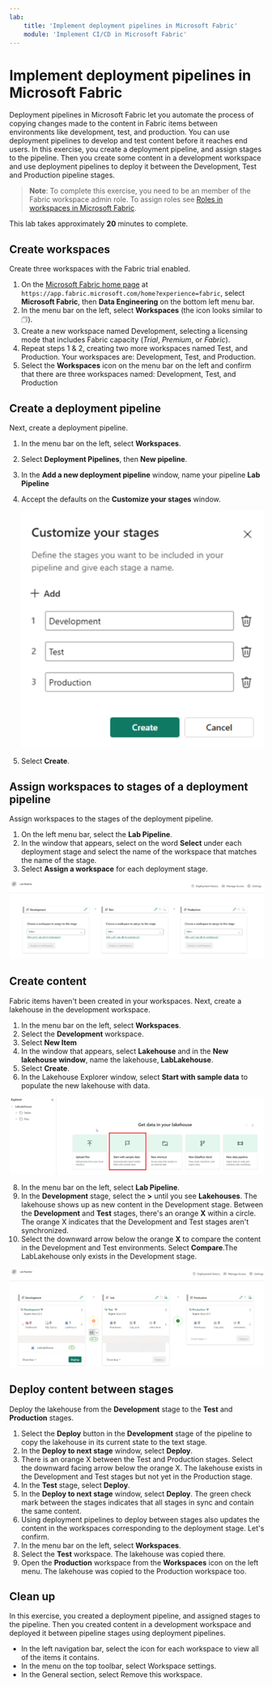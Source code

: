 ```yaml
---
lab:
    title: 'Implement deployment pipelines in Microsoft Fabric'
    module: 'Implement CI/CD in Microsoft Fabric'
---
```


# Implement deployment pipelines in Microsoft Fabric

Deployment pipelines in Microsoft Fabric let you automate the process of copying   changes made to the content in Fabric items between environments like development, test, and production. You can use deployment pipelines to develop and test content before it reaches end users. In this exercise, you create a deployment pipeline, and assign stages to the pipeline. Then you create some content in a development workspace and use deployment pipelines to deploy it between the Development, Test and Production pipeline stages.

> **Note**: To complete this exercise, you need to be an member of the Fabric workspace admin role. To assign roles see [Roles in workspaces in Microsoft Fabric](https://learn.microsoft.com/en-us/fabric/get-started/roles-workspaces).

This lab takes approximately **20** minutes to complete.

## Create workspaces

Create three workspaces with the Fabric trial enabled.

1. On the [Microsoft Fabric home page](https://app.fabric.microsoft.com/home?experience=fabric) at `https://app.fabric.microsoft.com/home?experience=fabric`, select **Microsoft Fabric**, then **Data Engineering** on the bottom left menu bar.
2. In the menu bar on the left, select **Workspaces** (the icon looks similar to &#128455;).
3. Create a new workspace named Development, selecting a licensing mode that includes Fabric capacity (*Trial*, *Premium*, or *Fabric*).
4. Repeat steps 1 & 2, creating two more workspaces named Test, and Production. Your workspaces are: Development, Test, and Production.
5. Select the **Workspaces** icon on the menu bar on the left and confirm that there are three workspaces named:  Development, Test, and Production

## Create a deployment pipeline

Next, create a deployment pipeline.

1. In the menu bar on the left, select **Workspaces**.
2. Select **Deployment Pipelines**, then **New pipeline**.
3. In the **Add a new deployment pipeline** window, name your pipeline **Lab Pipeline**
4. Accept the defaults on the **Customize your stages** window.  

   ![Screenshot of pipeline stages.](./Images/customize-stages.png)

5. Select **Create**.

## Assign workspaces to stages of a deployment pipeline

Assign workspaces to the stages of the deployment pipeline.

1. On the left menu bar, select the **Lab Pipeline**. 
2. In the window that appears, select on the word **Select** under each deployment stage and select the name of the workspace that matches the name of the stage.
3. Select **Assign a workspace** for each deployment stage.

  ![Screenshot of deployment pipeline.](./Images/deployment-pipeline.png)

## Create content

Fabric items haven't been created in your workspaces. Next, create a lakehouse in the development workspace.

1. In the menu bar on the left, select **Workspaces**.
2. Select the **Development** workspace.
3. Select **New Item**
4. In the window that appears, select **Lakehouse** and in the **New lakehouse window**, name the lakehouse, **LabLakehouse**.
5. Select **Create**.
6. In the Lakehouse Explorer window, select **Start with sample data** to populate the new lakehouse with data.

  ![Screenshot of Lakehouse Explorer.](./Images/lakehouse-explorer.png)

8. In the menu bar on the left, select **Lab Pipeline**.
9. In the **Development** stage, select the **>** until you see **Lakehouses**. The lakehouse shows up as new content in the Development stage. Between the **Development** and **Test** stages, there's an orange **X** within a circle. The orange X indicates that the Development and Test stages aren't synchronized.
10. Select the downward arrow below the orange **X** to compare the content in the Development and Test environments. Select **Compare**.The LabLakehouse only exists in the Development stage.  

  ![Screenshot the deployment pipeline showing content mismatches between stages.](./Images/lab-pipeline-compare.png)

## Deploy content between stages

Deploy the lakehouse from the **Development** stage to the **Test** and **Production** stages.
1. Select the **Deploy** button in the **Development** stage of the pipeline to copy the lakehouse in its current state to the text stage. 
2. In the **Deploy to next stage** window, select **Deploy**.
3. There is an orange X between the Test and Production stages. Select the downward facing arrow below the orange X. The lakehouse exists in the Development and Test stages but not yet in the Production stage.
4. In the **Test** stage, select **Deploy**.
5. In the **Deploy to next stage** window, select **Deploy**. The green check mark between the stages indicates that all stages in sync and contain the same content.
6. Using deployment pipelines to deploy between stages also updates the content in the workspaces corresponding to the deployment stage. Let's confirm.
7. In the menu bar on the left, select **Workspaces**.
8. Select the **Test** workspace. The lakehouse was copied there.
9. Open the **Production** workspace from the **Workspaces** icon on the left menu. The lakehouse was copied to the Production workspace too.

## Clean up

In this exercise, you created a deployment pipeline, and assigned stages to the pipeline. Then you created content in a development workspace and deployed it between pipeline stages using deployment pipelines.

- In the left navigation bar, select the icon for each workspace to view all of the items it contains.
- In the menu on the top toolbar, select Workspace settings.
- In the General section, select Remove this workspace.